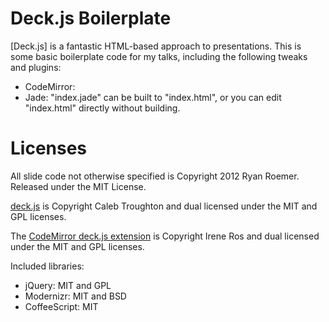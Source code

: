 Deck.js Boilerplate
===================

[Deck.js] is a fantastic HTML-based approach to presentations. This is some
basic boilerplate code for my talks, including the following tweaks and
plugins:

* CodeMirror:
* Jade: "index.jade" can be built to "index.html", or you can edit "index.html"
  directly without building.




Licenses
========
All slide code not otherwise specified is Copyright 2012 Ryan Roemer.
Released under the MIT License.

[deck.js][deckjs] is Copyright Caleb Troughton and dual licensed under the
MIT and GPL licenses.

The [CodeMirror deck.js extension][cm] is Copyright Irene Ros and dual licensed
under the MIT and GPL licenses.

Included libraries:

* jQuery: MIT and GPL
* Modernizr: MIT and BSD
* CoffeeScript: MIT

[deckjs]: https://github.com/imakewebthings/deck.js
[jade]: https://github.com/iros/deck.js-codemirror
[cm]: https://github.com/iros/deck.js-codemirror
